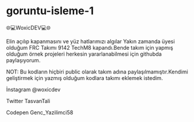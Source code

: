 # goruntu-isleme-1

🌐💻WoxicDEV💻🌐



 Elin açılıp kapanmasını ve yüz hatlarımızı algılar
 Yakın zamanda üyesi olduğum FRC Takımı 9142 TechM8 kapandı.Bende takım için yapmış olduğum örnek  projeleri  herkesin yararlanabilmesi için  githubda paylaşıyorum.


 NOT: Bu kodların hiçbiri public olarak takım adına paylaşılmamıştır.Kendimi geliştirmek için yazmış olduğum kodlara takımı eklemek istedim.

 İnstagram @woxicdev

 
 Twitter TasvanTali


 Codepen Genc_Yazilimci58
